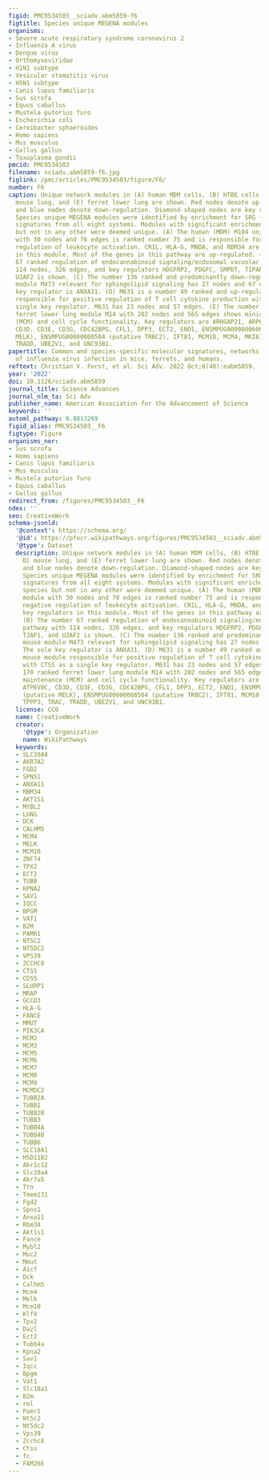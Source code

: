 ```yaml
---
figid: PMC9534503__sciadv.abm5859-f6
figtitle: Species unique MEGENA modules
organisms:
- Severe acute respiratory syndrome coronavirus 2
- Influenza A virus
- Dengue virus
- Orthomyxoviridae
- H1N1 subtype
- Vesicular stomatitis virus
- H5N1 subtype
- Canis lupus familiaris
- Sus scrofa
- Equus caballus
- Mustela putorius furo
- Escherichia coli
- Cereibacter sphaeroides
- Homo sapiens
- Mus musculus
- Gallus gallus
- Toxoplasma gondii
pmcid: PMC9534503
filename: sciadv.abm5859-f6.jpg
figlink: /pmc/articles/PMC9534503/figure/F6/
number: F6
caption: Unique network modules in (A) human MDM cells, (B) HTBE cells, (C and D)
  mouse lung, and (E) ferret lower lung are shown. Red nodes denote up-regulation,
  and blue nodes denote down-regulation. Diamond-shaped nodes are key regulators.
  Species unique MEGENA modules were identified by enrichment for SRG (JTG) intersection
  signatures from all eight systems. Modules with significant enrichment in one species
  but not in any other were deemed unique. (A) The human (MDM) M104 unique module
  with 30 nodes and 78 edges is ranked number 75 and is responsible for the negative
  regulation of leukocyte activation. CR1L, HLA-G, MNDA, and RBM34 are key regulators
  in this module. Most of the genes in this pathway are up-regulated. (B) The number
  67 ranked regulation of endocannabinoid signaling/endosomal vacuolar pathway with
  114 nodes, 326 edges, and key regulators HDGFRP2, PDGFC, SMPDT, TIPARP, TJAP1, and
  U2AF2 is shown. (C) The number 136 ranked and predominantly down-regulated mouse
  module M473 relevant for sphingolipid signaling has 27 nodes and 67 edges. The sole
  key regulator is ANXA11. (D) M631 is a number 49 ranked and up-regulated mouse module
  responsible for positive regulation of T cell cytokine production with CTSS as a
  single key regulator. M631 has 23 nodes and 57 edges. (E) The number 170 ranked
  ferret lower lung module M14 with 202 nodes and 565 edges shows minichromosome maintenance
  (MCM) and cell cycle functionality. Key regulators are ARHGAP21, ARPC1B, ATP6V0C,
  CD3D, CD3E, CD3G, CDC42BPG, CFL1, DPP3, ECT2, ENO1, ENSMPUG00000006004 (putative
  MELK), ENSMPUG00000008504 (putative TRBC2), IFT81, MCM10, MCM4, MKI67, TPPP3, TRAC,
  TRADD, UBE2V1, and UNC93B1.
papertitle: Common and species-specific molecular signatures, networks, and regulators
  of influenza virus infection in mice, ferrets, and humans.
reftext: Christian V. Forst, et al. Sci Adv. 2022 Oct;8(40):eabm5859.
year: '2022'
doi: 10.1126/sciadv.abm5859
journal_title: Science Advances
journal_nlm_ta: Sci Adv
publisher_name: American Association for the Advancement of Science
keywords: ''
automl_pathway: 0.8813269
figid_alias: PMC9534503__F6
figtype: Figure
organisms_ner:
- Sus scrofa
- Homo sapiens
- Canis lupus familiaris
- Mus musculus
- Mustela putorius furo
- Equus caballus
- Gallus gallus
redirect_from: /figures/PMC9534503__F6
ndex: ''
seo: CreativeWork
schema-jsonld:
  '@context': https://schema.org/
  '@id': https://pfocr.wikipathways.org/figures/PMC9534503__sciadv.abm5859-f6.html
  '@type': Dataset
  description: Unique network modules in (A) human MDM cells, (B) HTBE cells, (C and
    D) mouse lung, and (E) ferret lower lung are shown. Red nodes denote up-regulation,
    and blue nodes denote down-regulation. Diamond-shaped nodes are key regulators.
    Species unique MEGENA modules were identified by enrichment for SRG (JTG) intersection
    signatures from all eight systems. Modules with significant enrichment in one
    species but not in any other were deemed unique. (A) The human (MDM) M104 unique
    module with 30 nodes and 78 edges is ranked number 75 and is responsible for the
    negative regulation of leukocyte activation. CR1L, HLA-G, MNDA, and RBM34 are
    key regulators in this module. Most of the genes in this pathway are up-regulated.
    (B) The number 67 ranked regulation of endocannabinoid signaling/endosomal vacuolar
    pathway with 114 nodes, 326 edges, and key regulators HDGFRP2, PDGFC, SMPDT, TIPARP,
    TJAP1, and U2AF2 is shown. (C) The number 136 ranked and predominantly down-regulated
    mouse module M473 relevant for sphingolipid signaling has 27 nodes and 67 edges.
    The sole key regulator is ANXA11. (D) M631 is a number 49 ranked and up-regulated
    mouse module responsible for positive regulation of T cell cytokine production
    with CTSS as a single key regulator. M631 has 23 nodes and 57 edges. (E) The number
    170 ranked ferret lower lung module M14 with 202 nodes and 565 edges shows minichromosome
    maintenance (MCM) and cell cycle functionality. Key regulators are ARHGAP21, ARPC1B,
    ATP6V0C, CD3D, CD3E, CD3G, CDC42BPG, CFL1, DPP3, ECT2, ENO1, ENSMPUG00000006004
    (putative MELK), ENSMPUG00000008504 (putative TRBC2), IFT81, MCM10, MCM4, MKI67,
    TPPP3, TRAC, TRADD, UBE2V1, and UNC93B1.
  license: CC0
  name: CreativeWork
  creator:
    '@type': Organization
    name: WikiPathways
  keywords:
  - SLC39A4
  - AKR7A2
  - FGD2
  - SPNS1
  - ANXA11
  - RBM34
  - AKT1S1
  - MYBL2
  - LUNG
  - DCK
  - CALHM5
  - MCM4
  - MELK
  - MCM10
  - ZNF74
  - TPX2
  - ECT2
  - TUBB
  - KPNA2
  - SAV1
  - IQCC
  - BPGM
  - VAT1
  - B2M
  - PAMR1
  - NT5C2
  - NT5DC2
  - VPS39
  - ZCCHC8
  - CTSS
  - CD55
  - SLURP1
  - MRAP
  - GCCD3
  - HLA-G
  - FANCE
  - MMUT
  - PIK3CA
  - MCM2
  - MCM3
  - MCM5
  - MCM6
  - MCM7
  - MCM8
  - MCM9
  - MCMDC2
  - TUBB2A
  - TUBB1
  - TUBB2B
  - TUBB3
  - TUBB4A
  - TUBB4B
  - TUBB6
  - SLC18A1
  - HSD11B2
  - Akr1c12
  - Slc39a4
  - Akr7a5
  - Ttn
  - Tmem131
  - Fgd2
  - Spns1
  - Anxa11
  - Rbm34
  - Akt1s1
  - Fance
  - Mybl2
  - Muc2
  - Mmut
  - A1cf
  - Dck
  - Calhm5
  - Mcm4
  - Melk
  - Mcm10
  - Klf8
  - Tpx2
  - Dazl
  - Ect2
  - Tubb4a
  - Kpna2
  - Sav1
  - Iqcc
  - Bpgm
  - Vat1
  - Slc18a1
  - B2m
  - rol
  - Pamr1
  - Nt5c2
  - Nt5dc2
  - Vps39
  - Zcchc8
  - Ctss
  - fc
  - FAM26E
---
```


